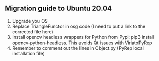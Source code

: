 
## Migration guide to Ubuntu 20.04

1. Upgrade you OS
2. Replace TriangleFunctor in osg code (I need to put a link to the corrected file here)
3. Install opencv headless wrappers for Python from Pypi: pip3 install opencv-python-headless. This avoids Qt issues with ViriatoPyRep
4. Remember to comment out the lines in Object.py  (PyRep local installation file)
